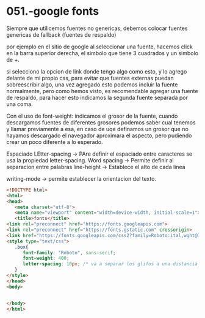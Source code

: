 051.-google fonts
===

Siempre que utilicemos fuentes no genericas, debemos colocar fuentes genericas de fallback (fuentes de respaldo)

por ejemplo en el sitio de google al seleccionar una fuente, hacemos click en la barra superior derecha, el simbolo que tiene 3 cuadrados y un simbolo de +. 

si selecciono la opcion de link donde tengo algo como esto, y lo agrego delante de mi propio css, para evitar que fuentes externas puedan sobreescribir algo, una vez agregado esto podemos incluir la fuente normalmente, pero como hemos visto, es recomendable agregar una fuente de respaldo, para hacer esto indicamos la segunda fuente separada por una coma.

Con el uso de font-weight: indicamos el grosor de la fuente, cuando descargamos fuentes de diferentes grosores podemos saber cual tenemos y llamar previamente a esa, en caso de uqe definamos un grosor que no hayamos descargado el navegador aproximara el aspecto, pero pudiendo crear un poco diferente a lo esperado.


Espaciado
LEtter-spacing -> PAre definir el espaciado entre caracteres se usa la propiedad letter-spacing.
Word spacing -> Permite definir al separacion entre palabras
line-height -> Establece el alto de cada linea 

writing-mode -> permite establecer la orientacion del texto.

```html
<!DOCTYPE html>
<html>
<head>
   <meta charset="utf-8">
   <meta name="viewport" content="width=device-width, initial-scale=1">
   <title>fonts</title>
<link rel="preconnect" href="https://fonts.googleapis.com">
<link rel="preconnect" href="https://fonts.gstatic.com" crossorigin>
<link href="https://fonts.googleapis.com/css2?family=Roboto:ital,wght@1,300&display=swap" rel="stylesheet">
<style type="text/css">
   .box{
      font-family: "Roboto", sans-serif;
      font-weight: 400;
      letter-spacing: 10px; /* va a separar los glifos a una distancia de 10px */
   }
</style>
</head>
<body>


</body>
</html>


```